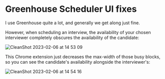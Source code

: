 # Greenhouse Scheduler UI fixes

I use Greenhouse quite a lot, and generally we get along just fine.

However, when scheduling an interview, the availability of your chosen interviewer completely obscures the availability of the candidate:

![CleanShot 2023-02-06 at 14 53 09](https://user-images.githubusercontent.com/151841/216989441-508c642e-3cdf-4083-b7ed-0ff8633bf5d3.png)

This Chrome extension just decreases the max-width of those busy blocks, so you can see the candidate's availability alongside the interviewer's:

![CleanShot 2023-02-06 at 14 54 16](https://user-images.githubusercontent.com/151841/216989712-dc51111b-618f-4838-9b36-21af3af4340a.png)
